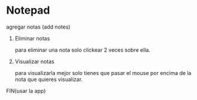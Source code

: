 # Notepad
agregar notas (add notes)

1. Eliminar notas
 
 	para eliminar una nota solo clickear 2 veces sobre ella.
 
 2. Visualizar notas
 		
	para visualizarla mejor solo tienes que pasar el mouse por encima de la nota que quieres visualizar.
	
FIN(usar la app)
 
 
